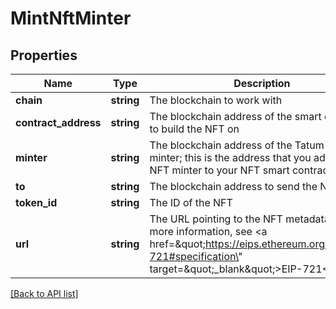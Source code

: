# MintNftMinter

## Properties

Name | Type | Description | Notes
------------ | ------------- | ------------- | -------------
**chain** | **string** | The blockchain to work with |
**contract_address** | **string** | The blockchain address of the smart contract to build the NFT on |
**minter** | **string** | The blockchain address of the Tatum NFT minter; this is the address that you added as an NFT minter to your NFT smart contract |
**to** | **string** | The blockchain address to send the NFT to |
**token_id** | **string** | The ID of the NFT |
**url** | **string** | The URL pointing to the NFT metadata; for more information, see &lt;a href&#x3D;\&quot;https://eips.ethereum.org/EIPS/eip-721#specification\&quot; target&#x3D;\&quot;_blank\&quot;&gt;EIP-721&lt;/a&gt; |

[[Back to API list]](../../README.md#api-endpoints)
